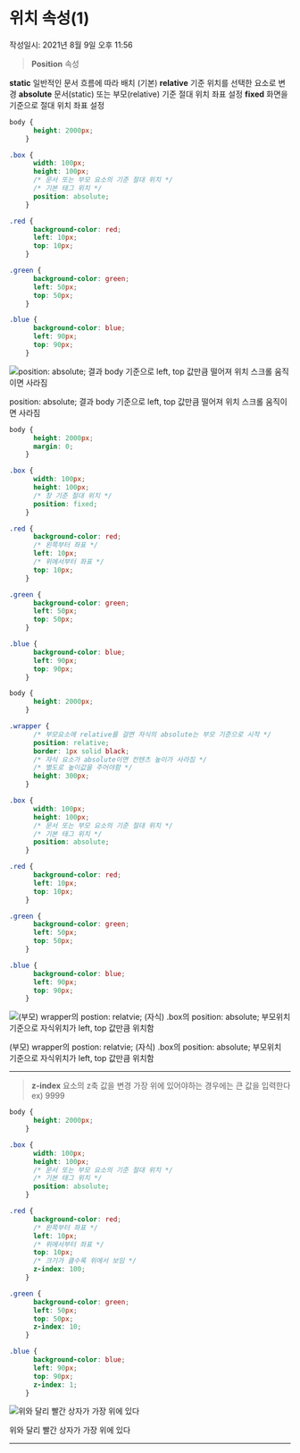 # 위치 속성(1)
작성일시: 2021년 8월 9일 오후 11:56

> **Position** 속성

**static**
  일반적인 문서 흐름에 따라 배치 (기본)
**relative**
  기준 위치를 선택한 요소로 변경
**absolute**
  문서(static) 또는 부모(relative) 기준 절대 위치 좌표 설정
**fixed**
  화면을 기준으로 절대 위치 좌표 설정
>

```css
body {
      height: 2000px;
    }

.box {
      width: 100px;
      height: 100px;
      /* 문서 또는 부모 요소의 기준 절대 위치 */
      /* 기본 태그 위치 */
      position: absolute;
    }

.red {
      background-color: red;
      left: 10px;
      top: 10px;
    }

.green {
      background-color: green;
      left: 50px;
      top: 50px;
    }

.blue {
      background-color: blue;
      left: 90px;
      top: 90px;
    }
```

![position: absolute; 결과
body 기준으로 left, top 값만큼 떨어져 위치
스크롤 움직이면 사라짐](https://s3.us-west-2.amazonaws.com/secure.notion-static.com/e219b1a1-f280-401e-b1e6-2296cb67a76b/Untitled.png?X-Amz-Algorithm=AWS4-HMAC-SHA256&X-Amz-Content-Sha256=UNSIGNED-PAYLOAD&X-Amz-Credential=AKIAT73L2G45EIPT3X45%2F20211220%2Fus-west-2%2Fs3%2Faws4_request&X-Amz-Date=20211220T070108Z&X-Amz-Expires=86400&X-Amz-Signature=4a63bfb6c38b6d911074dc3a6552d444ad788826e5d570d7a35b61b1e830782f&X-Amz-SignedHeaders=host&response-content-disposition=filename%20%3D%22Untitled.png%22&x-id=GetObject)

position: absolute; 결과
body 기준으로 left, top 값만큼 떨어져 위치
스크롤 움직이면 사라짐

```css
body {
      height: 2000px;
      margin: 0;
    }

.box {
      width: 100px;
      height: 100px;
      /* 창 기준 절대 위치 */
      position: fixed;
    }

.red {
      background-color: red;
      /* 왼쪽부터 좌표 */
      left: 10px;
      /* 위에서부터 좌표 */
      top: 10px;
    }

.green {
      background-color: green;
      left: 50px;
      top: 50px;
    }

.blue {
      background-color: blue;
      left: 90px;
      top: 90px;
    }
```

```css
body {
      height: 2000px;
    }

.wrapper {
      /* 부모요소에 relative를 걸면 자식의 absolute는 부모 기준으로 시작 */
      position: relative;
      border: 1px solid black;
      /* 자식 요소가 absolute이면 컨텐츠 높이가 사라짐 */
      /* 별도로 높이값을 주어야함 */
      height: 300px;
    }

.box {
      width: 100px;
      height: 100px;
      /* 문서 또는 부모 요소의 기준 절대 위치 */
      /* 기본 태그 위치 */
      position: absolute;
    }

.red {
      background-color: red;
      left: 10px;
      top: 10px;
    }

.green {
      background-color: green;
      left: 50px;
      top: 50px;
    }

.blue {
      background-color: blue;
      left: 90px;
      top: 90px;
    }
```

![(부모) wrapper의 postion: relatvie;
(자식) .box의 position: absolute;
부모위치 기준으로 자식위치가 left, top 값만큼 위치함](https://s3.us-west-2.amazonaws.com/secure.notion-static.com/a5d37215-2023-44f0-b40c-22dc6134b9b9/Untitled.png?X-Amz-Algorithm=AWS4-HMAC-SHA256&X-Amz-Content-Sha256=UNSIGNED-PAYLOAD&X-Amz-Credential=AKIAT73L2G45EIPT3X45%2F20211220%2Fus-west-2%2Fs3%2Faws4_request&X-Amz-Date=20211220T070154Z&X-Amz-Expires=86400&X-Amz-Signature=38bd9558978853b4bf24e33da5e792a554a8847a292dccf90997fa8119f4b7ea&X-Amz-SignedHeaders=host&response-content-disposition=filename%20%3D%22Untitled.png%22&x-id=GetObject)

(부모) wrapper의 postion: relatvie;
(자식) .box의 position: absolute;
부모위치 기준으로 자식위치가 left, top 값만큼 위치함

---

> **z-index**
  요소의 z축 값을 변경
  가장 위에 있어야하는 경우에는 큰 값을 입력한다 ex) 9999
>

```css
body {
      height: 2000px;
    }

.box {
      width: 100px;
      height: 100px;
      /* 문서 또는 부모 요소의 기준 절대 위치 */
      /* 기본 태그 위치 */
      position: absolute;
    }

.red {
      background-color: red;
      /* 왼쪽부터 좌표 */
      left: 10px;
      /* 위에서부터 좌표 */
      top: 10px;
      /* 크기가 클수록 위에서 보임 */
      z-index: 100;
    }

.green {
      background-color: green;
      left: 50px;
      top: 50px;
      z-index: 10;
    }

.blue {
      background-color: blue;
      left: 90px;
      top: 90px;
      z-index: 1;
    }
```

![위와 달리 빨간 상자가 가장 위에 있다](https://s3.us-west-2.amazonaws.com/secure.notion-static.com/55c43fdd-fff6-4f60-aef1-9da921900503/Untitled.png?X-Amz-Algorithm=AWS4-HMAC-SHA256&X-Amz-Content-Sha256=UNSIGNED-PAYLOAD&X-Amz-Credential=AKIAT73L2G45EIPT3X45%2F20211220%2Fus-west-2%2Fs3%2Faws4_request&X-Amz-Date=20211220T070204Z&X-Amz-Expires=86400&X-Amz-Signature=646a733c315e1c209c22203ad6ae87a344dd9b8459e647d22562944b961c4198&X-Amz-SignedHeaders=host&response-content-disposition=filename%20%3D%22Untitled.png%22&x-id=GetObject)

위와 달리 빨간 상자가 가장 위에 있다

---